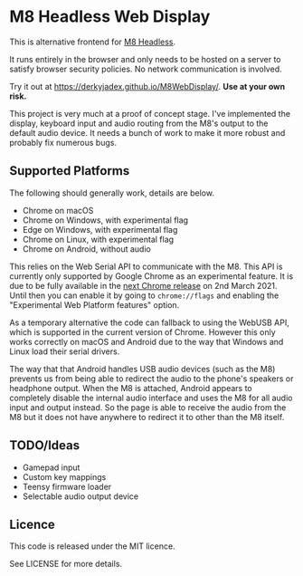 # M8 Headless Web Display

This is alternative frontend for [M8 Headless](https://github.com/DirtyWave/M8HeadlessFirmware).

It runs entirely in the browser and only needs to be hosted on a server to satisfy browser security policies. No network communication is involved.

Try it out at https://derkyjadex.github.io/M8WebDisplay/. **Use at your own risk.**

This project is very much at a proof of concept stage. I've implemented the display, keyboard input and audio routing from the M8's output to the default audio device. It needs a bunch of work to make it more robust and probably fix numerous bugs.

## Supported Platforms

The following should generally work, details are below.

- Chrome on macOS
- Chrome on Windows, with experimental flag
- Edge on Windows, with experimental flag
- Chrome on Linux, with experimental flag
- Chrome on Android, without audio

This relies on the Web Serial API to communicate with the M8. This API is currently only supported by Google Chrome as an experimental feature. It is due to be fully available in the [next Chrome release](https://www.chromestatus.com/features/schedule) on 2nd March 2021. Until then you can enable it by going to `chrome://flags` and enabling the "Experimental Web Platform features" option.

As a temporary alternative the code can fallback to using the WebUSB API, which is supported in the current version of Chrome. However this only works correctly on macOS and Android due to the way that Windows and Linux load their serial drivers.

The way that that Android handles USB audio devices (such as the M8) prevents us from being able to redirect the audio to the phone's speakers or headphone output. When the M8 is attached, Android appears to completely disable the internal audio interface and uses the M8 for all audio input and output instead. So the page is able to receive the audio from the M8 but it does not have anywhere to redirect it to other than the M8 itself.

## TODO/Ideas

- Gamepad input
- Custom key mappings
- Teensy firmware loader
- Selectable audio output device

## Licence

This code is released under the MIT licence.

See LICENSE for more details.
